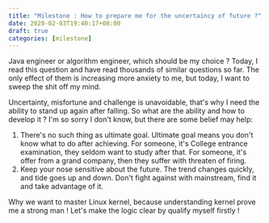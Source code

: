 ```yaml
---
title: "Milestone : How to prepare me for the uncertaincy of future ?"
date: 2020-02-03T19:40:17+08:00
draft: true
categories: [milestone]
---
```


Java engineer or algorithm engineer, which should be my choice ?
Today, I read this question and have read thousands of similar questions so far.
The only effect of them is increasing more anxiety to me, but today, I want to sweep the shit off my mind.

Uncertainty, misfortune and challenge is unavoidable, that's why I need the ability to stand up again after falling.
So what are the ability and how to develop it ? I'm so sorry I don't know, but there are some belief may help:
1. There's no such thing as ultimate goal. Ultimate goal means you don't know what to do after achieving. For someone, it's College entrance examination, they seldom want to study after that.
For someone, it's offer from a grand company, then they suffer with threaten of firing. 
2. Keep your nose sensitive about the future. The trend changes quickly, and tide goes up and down. Don't fight against with mainstream, find it and take advantage of it.

Why we want to master Linux kernel, because understanding kernel prove me a strong man ! Let's make the logic clear by qualify myself firstly !
